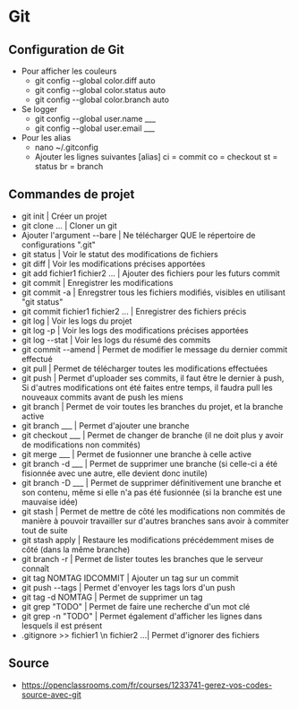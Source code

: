 # Git

## Configuration de Git
* Pour afficher les couleurs
    - git config --global color.diff auto
    - git config --global color.status auto
    - git config --global color.branch auto
* Se logger
    - git config --global user.name ___
    - git config --global user.email ___
* Pour les alias
    - nano ~/.gitconfig
    - Ajouter les lignes suivantes
        [alias]
        ci = commit
        co = checkout
        st = status
        br = branch

## Commandes de projet

* git init                              | Créer un projet
* git clone ...                         | Cloner un git
* Ajouter l'argument --bare             | Ne télécharger QUE le répertoire de configurations ".git"
* git status                            | Voir le statut des modifications de fichiers
* git diff                              | Voir les modifications précises apportées
* git add fichier1 fichier2 ...         | Ajouter des fichiers pour les futurs commit
* git commit                            | Enregistrer les modifications
* git commit -a                         | Enregstrer tous les fichiers modifiés, visibles en utilisant "git status"
* git commit fichier1 fichier2 ...      | Enregistrer des fichiers précis
* git log                               | Voir les logs du projet
* git log -p                            | Voir les logs des modifications précises apportées
* git log --stat                        | Voir les logs du résumé des commits
* git commit --amend                    | Permet de modifier le message du dernier commit effectué
* git pull                              | Permet de télécharger toutes les modifications effectuées
* git push                              | Permet d'uploader ses commits, il faut être le dernier à push,
                                          Si d'autres modifications ont été faites entre temps, il faudra pull les nouveaux commits avant de push les miens
* git branch                            | Permet de voir toutes les branches du projet, et la branche active
* git branch ___                        | Permet d'ajouter une branche
* git checkout ___                      | Permet de changer de branche (il ne doit plus y avoir de modifications non commités)
* git merge ___                         | Permet de fusionner une branche à celle active
* git branch -d ___                     | Permet de supprimer une branche (si celle-ci a été fisionnée avec une autre, elle devient donc inutile)
* git branch -D ___                     | Permet de supprimer définitivement une branche et son contenu, même si elle n'a pas été fusionnée (si la branche est une mauvaise idée)
* git stash                             | Permet de mettre de côté les modifications non commités de manière à pouvoir travailler sur d'autres branches sans avoir à commiter tout de suite
* git stash apply                       | Restaure les modifications précédemment mises de côté (dans la même branche)
* git branch -r                         | Permet de lister toutes les branches que le serveur connaît
* git tag NOMTAG IDCOMMIT               | Ajouter un tag sur un commit
* git push --tags                       | Permet d'envoyer les tags lors d'un push
* git tag -d NOMTAG                     | Permet de supprimer un tag
* git grep "TODO"                       | Permet de faire une recherche d'un mot clé
* git grep -n "TODO"                    | Permet également d'afficher les lignes dans lesquels il est présent
* .gitignore >> fichier1 \n fichier2 ...| Permet d'ignorer des fichiers

## Source
* https://openclassrooms.com/fr/courses/1233741-gerez-vos-codes-source-avec-git
